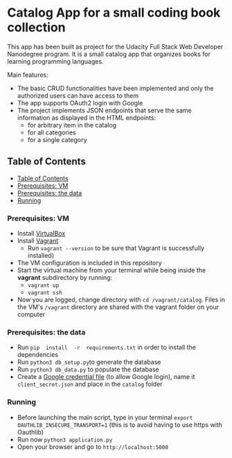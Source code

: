 # Catalog App for a small coding book collection
This app has been built as project for the Udacity Full Stack Web Developer Nanodegree program.
It is a small catalog app that organizes books for learning programming languages.

Main features:
* The basic CRUD functionalities have been implemented and only the authorized users can have access to them
* The app supports OAuth2 login with Google
* The project implements JSON endpoints that serve the same information as displayed in the HTML endpoints:
    * for arbitrary item in the catalog
    * for all categories
    * for a single category

## Table of Contents

- [Table of Contents](#table-of-contents)
- [Prerequisites: VM](#prerequisites-VM)
- [Prerequisites: the data](#prerequisites-the-data)
- [Running](#running)


### Prerequisites: VM

* Install [VirtualBox](https://www.virtualbox.org/wiki/Download_Old_Builds_5_1)
* Install [Vagrant](https://www.vagrantup.com/downloads.html)
	* Run `vagrant --version` to be sure that Vagrant is successfully installed)
* The VM configuration is included in this repository
* Start the virtual machine from your terminal while being inside the **vagrant** subdirectory by running:
	* `vagrant up`
	* `vagrant ssh`
* Now you are logged, change directory with `cd /vagrant/catalog`. Files in the VM's `/vagrant` directory are shared with the vagrant folder on your computer

### Prerequisites: the data

* Run `pip  install  -r  requirements.txt` in order to install the dependencies
* Run `python3 db_setup.py`to generate the database
* Run  `python3 db_data.py` to populate the database
* Create a [Google credential file](https://console.cloud.google.com/projectselector2/home/dashboard) (to allow Google login), name it `client_secret.json` and place in the `catalog` folder

### Running

* Before launching the main script, type in your terminal `export OAUTHLIB_INSECURE_TRANSPORT=1` (this is to avoid having to use https with Oauthlib)
* Run now `python3 application.py`
* Open your browser and go to `http://localhost:5000`
